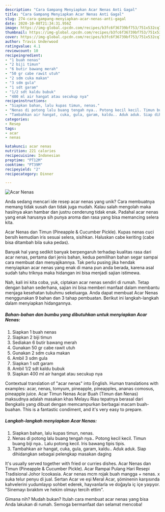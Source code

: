 ```yaml
---
description: "Cara Gampang Menyiapkan Acar Nenas Anti Gagal"
title: "Cara Gampang Menyiapkan Acar Nenas Anti Gagal"
slug: 274-cara-gampang-menyiapkan-acar-nenas-anti-gagal
date: 2020-10-08T21:34:31.956Z
image: https://img-global.cpcdn.com/recipes/b3fc6f36739bf753/751x532cq70/acar-nenas-foto-resep-utama.jpg
thumbnail: https://img-global.cpcdn.com/recipes/b3fc6f36739bf753/751x532cq70/acar-nenas-foto-resep-utama.jpg
cover: https://img-global.cpcdn.com/recipes/b3fc6f36739bf753/751x532cq70/acar-nenas-foto-resep-utama.jpg
author: Travis Underwood
ratingvalue: 4.1
reviewcount: 10
recipeingredient:
- "1 buah nenas"
- "2 biji timun"
- "6 butir bawang merah"
- "50 gr cabe rawit utuh"
- "2 sdm cuka makan"
- "3 sdm gula"
- "1 sdt garam"
- "1/2 sdt kaldu bubuk"
- "400 ml air hangat atau secukup nya"
recipeinstructions:
- "Siapkan bahan, lalu kupas timun, nenas."
- "Nenas di potong lalu buang tengah nya.. Potong kecil kecil. Timun buang biji nya.. Lalu potong kecil. Iris bawang tipis tipis."
- "Tambahkan air hangat, cuka, gula, garam, kaldu.. Aduk aduk. Siap dihidangkan sebagai pelengkap masakan daging"
categories:
- Resep
tags:
- acar
- nenas

katakunci: acar nenas 
nutrition: 221 calories
recipecuisine: Indonesian
preptime: "PT12M"
cooktime: "PT39M"
recipeyield: "2"
recipecategory: Dinner

---
```



![Acar Nenas](https://img-global.cpcdn.com/recipes/b3fc6f36739bf753/751x532cq70/acar-nenas-foto-resep-utama.jpg)

Anda sedang mencari ide resep acar nenas yang unik? Cara membuatnya memang tidak susah dan tidak juga mudah. Kalau salah mengolah maka hasilnya akan hambar dan justru cenderung tidak enak. Padahal acar nenas yang enak harusnya sih punya aroma dan rasa yang bisa memancing selera kita.

Acar Nenas dan Timun (Pineapple &amp; Cucumber Pickle). Kupas nenas cuci bersih kemudian iris sesuai selera, sisihkan. Haluskan cabe keriting (cabe bisa ditambah bila suka pedas).

Banyak hal yang sedikit banyak berpengaruh terhadap kualitas rasa dari acar nenas, pertama dari jenis bahan, kedua pemilihan bahan segar sampai cara membuat dan menyajikannya. Tak perlu pusing jika hendak menyiapkan acar nenas yang enak di mana pun anda berada, karena asal sudah tahu triknya maka hidangan ini bisa menjadi sajian istimewa.


Nah, kali ini kita coba, yuk, ciptakan acar nenas sendiri di rumah. Tetap dengan bahan sederhana, sajian ini bisa memberi manfaat dalam membantu menjaga kesehatan tubuhmu sekeluarga. Anda dapat membuat Acar Nenas menggunakan 9 bahan dan 3 tahap pembuatan. Berikut ini langkah-langkah dalam menyiapkan hidangannya.

<!--inarticleads1-->

##### Bahan-bahan dan bumbu yang dibutuhkan untuk menyiapkan Acar Nenas:

1. Siapkan 1 buah nenas
1. Siapkan 2 biji timun
1. Sediakan 6 butir bawang merah
1. Gunakan 50 gr cabe rawit utuh
1. Gunakan 2 sdm cuka makan
1. Ambil 3 sdm gula
1. Siapkan 1 sdt garam
1. Ambil 1/2 sdt kaldu bubuk
1. Siapkan 400 ml air hangat atau secukup nya


Contextual translation of &#34;acar nenas&#34; into English. Human translations with examples: acar, nenas, tomyum, pineapple, pineapples, ananas comosus, pineapple juice. Acar Timun Nenas Acar Buah (Timun dan Nenas) maksudnya adalah masakan khas Melayu Riau tepatnya berasal dari Bengkalis yang dibuat dengan memcampurkan berbagai macam buah-buahan. This is a fantastic condiment, and it&#39;s very easy to prepare. 

<!--inarticleads2-->

##### Langkah-langkah menyiapkan Acar Nenas:

1. Siapkan bahan, lalu kupas timun, nenas.
1. Nenas di potong lalu buang tengah nya.. Potong kecil kecil. Timun buang biji nya.. Lalu potong kecil. Iris bawang tipis tipis.
1. Tambahkan air hangat, cuka, gula, garam, kaldu.. Aduk aduk. Siap dihidangkan sebagai pelengkap masakan daging


It&#39;s usually served together with fried or curries dishes. Acar Nenas dan Timun (Pineapple &amp; Cucumber Pickle). Acar Rampai Pulang Hari Resepi Tradisional Johor Icookasia. Acar nenas mcm rojak buah mangga + nenas. x suka telur penyu di jual. Sertan Acar ve eşi Meral Acar, şöminenin karşısında kahvelerini yudumlayıp sohbet ederek, hayvanlarla ve doğayla iç içe yaşıyor. &#34;Sinemayı bıraktım ve hekim olmayı tercih ettim&#34;. 

Gimana nih? Mudah bukan? Itulah cara membuat acar nenas yang bisa Anda lakukan di rumah. Semoga bermanfaat dan selamat mencoba!
